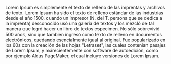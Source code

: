 Lorem Ipsum es simplemente el texto de relleno de las imprentas y archivos de texto.
Lorem Ipsum ha sido el texto de relleno estándar de las industrias desde el año 1500,
cuando un impresor (N. del T. persona que se dedica a la imprenta) desconocido usó una
galería de textos y los mezcló de tal manera que logró hacer un libro de textos especimen.
No sólo sobrevivió 500 años, sino que tambien ingresó como texto de relleno 
en documentos electrónicos, quedando esencialmente igual al original. 
Fue popularizado en los 60s con la creación de las hojas "Letraset", 
las cuales contenian pasajes de Lorem Ipsum, 
y márecientemente con software de autoedición, 
como por ejemplo Aldus PageMaker, 
el cual incluye versiones de Lorem Ipsum.